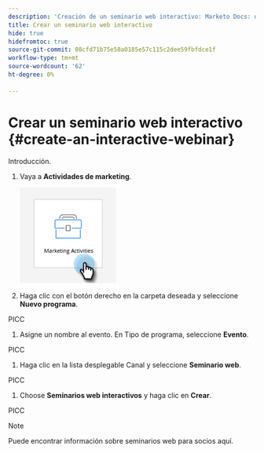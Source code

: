 ```yaml
---
description: 'Creación de un seminario web interactivo: Marketo Docs: documentación del producto'
title: Crear un seminario web interactivo
hide: true
hidefromtoc: true
source-git-commit: 08cfd71b75e58a0185e57c115c2dee59fbfdce1f
workflow-type: tm+mt
source-wordcount: '62'
ht-degree: 0%

---
```


# Crear un seminario web interactivo {#create-an-interactive-webinar}

Introducción.

1. Vaya a **Actividades de marketing**.

   ![](assets/create-an-interactive-webinar-1.png)

1. Haga clic con el botón derecho en la carpeta deseada y seleccione **Nuevo programa**.

PICC

1. Asigne un nombre al evento. En Tipo de programa, seleccione **Evento**.

PICC

1. Haga clic en la lista desplegable Canal y seleccione **Seminario web**.

PICC

1. Choose **Seminarios web interactivos** y haga clic en **Crear**.

PICC

>[!NOTE]
>
>Puede encontrar información sobre seminarios web para socios aquí.
